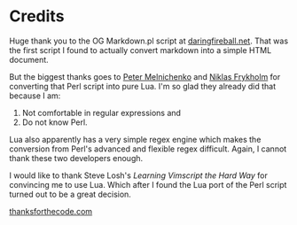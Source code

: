 # Credits

Huge thank you to the OG Markdown.pl script at
[daringfireball.net](https://daringfireball.net/projects/markdown). That was the
first script I found to actually convert markdown into a simple HTML document.

But the biggest thanks goes to [Peter Melnichenko](https://github.com/mpeterv)
and [Niklas Frykholm](https://github.com/niklasfrykholm) for converting that
Perl script into pure Lua. I'm so glad they already did that because I am:

1. Not comfortable in regular expressions and
2. Do not know Perl.

Lua also apparently has a very simple regex engine which makes the conversion
from Perl's advanced and flexible regex difficult. Again, I cannot thank these
two developers enough.

I would like to thank Steve Losh's _Learning Vimscript the Hard Way_ for
convincing me to use Lua. Which after I found the Lua port of the Perl script
turned out to be a great decision.

[thanksforthecode.com](https://thanksforthecode.com)
